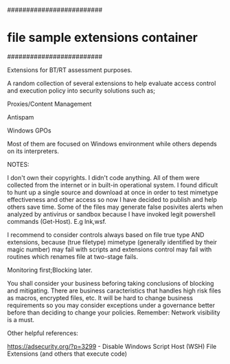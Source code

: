#########################
# file sample extensions container #
#########################


Extensions for BT/RT assessment purposes.



A random collection of several extensions to help evaluate access control and execution policy into security solutions such as;



Proxies/Content Management

Antispam

Windows GPOs


Most of them are focused on Windows environment while others depends on its interpreters.


NOTES:


I don't own their copyrights. I didn't code anything. All of them were collected from the internet or in built-in operational system. I found dificult to hunt up a single source and download at once in order to test mimetype effectiveness and other access so now I have decided to publish and help others save time.
Some of the files may generate false posivites alerts when analyzed by antivirus or sandbox because I have invoked legit powershell commands (Get-Host).  E.g lnk,wsf. 

I recommend to consider controls always based on file true type AND extensions, because (true filetype) mimetype (generally identified by their magic number) may fail with scripts and extensions control may fail with routines which renames file at two-stage fails.   

Monitoring first;Blocking later. 

You shall consider your business beforing taking conclusions of blocking and mitigating.
There are business caracteristics that handles high risk files as macros, encrypted files, etc. It will be hard to change business requirements so you may consider exceptions under a governance better before than deciding to change your policies. 
Remember: Network visibility is a must.


Other helpful references: 

https://adsecurity.org/?p=3299 - Disable Windows Script Host (WSH) File Extensions (and others that execute code) 









      
